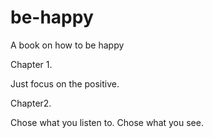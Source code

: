 be-happy
========

A book on how to be happy

Chapter 1.

Just focus on the positive.

Chapter2.

Chose what you listen to.
Chose what you see.